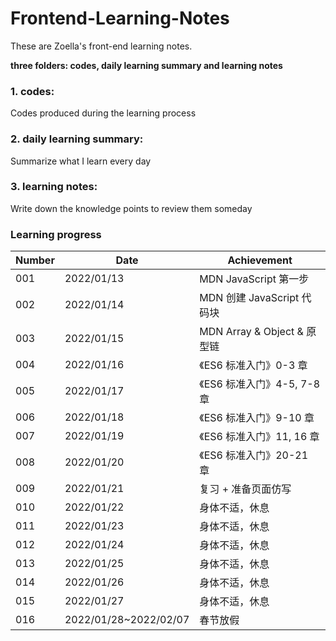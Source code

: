 # Frontend-Learning-Notes

These are Zoella's front-end learning notes.

**three folders: codes, daily learning summary and learning notes**

### 1. codes: 

Codes produced during the learning process

### 2. daily learning summary:

Summarize what I learn every day

### 3. learning notes:

Write down the knowledge points to review them someday



### Learning progress

| Number | Date       | Achievement                 |
| ------ | ---------- | --------------------------- |
| 001    | 2022/01/13 | MDN JavaScript 第一步       |
| 002    | 2022/01/14 | MDN 创建 JavaScript 代码块  |
| 003    | 2022/01/15 | MDN Array & Object & 原型链 |
| 004    | 2022/01/16 | 《ES6 标准入门》0-3 章      |
| 005    | 2022/01/17 | 《ES6 标准入门》4-5, 7-8 章 |
| 006    | 2022/01/18 | 《ES6 标准入门》9-10 章     |
| 007    | 2022/01/19 | 《ES6 标准入门》11, 16 章   |
| 008    | 2022/01/20 | 《ES6 标准入门》20-21 章  |
| 009    | 2022/01/21 | 复习 + 准备页面仿写  |
| 010    | 2022/01/22 | 身体不适，休息  |
| 011    | 2022/01/23 | 身体不适，休息  |
| 012    | 2022/01/24 | 身体不适，休息  |
| 013    | 2022/01/25 | 身体不适，休息  |
| 014    | 2022/01/26 | 身体不适，休息  |
| 015    | 2022/01/27 | 身体不适，休息  |
| 016    | 2022/01/28~2022/02/07 | 春节放假  |

